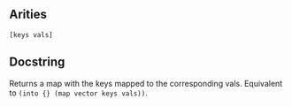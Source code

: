 ## Arities

    [keys vals]

## Docstring

Returns a map with the keys mapped to the corresponding
vals. Equivalent to `(into {} (map vector keys vals))`.
